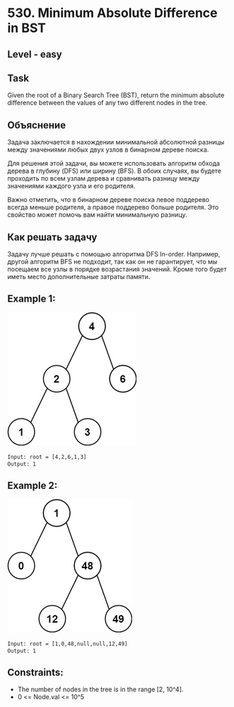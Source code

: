 # 530. Minimum Absolute Difference in BST


## Level - easy


## Task
Given the root of a Binary Search Tree (BST), return the minimum absolute difference between the values of any two different nodes in the tree.


## Объяснение
Задача заключается в нахождении минимальной абсолютной разницы между значениями любых двух узлов в бинарном дереве поиска.

Для решения этой задачи, вы можете использовать алгоритм обхода дерева в глубину (DFS) или ширину (BFS). 
В обоих случаях, вы будете проходить по всем узлам дерева и сравнивать разницу между значениями каждого узла и его родителя.

Важно отметить, что в бинарном дереве поиска левое поддерево всегда меньше родителя, а правое поддерево больше родителя. 
Это свойство может помочь вам найти минимальную разницу.


## Как решать задачу
Задачу лучше решать с помощью алгоритма DFS In-order. Например, другой алгоритм BFS не подходит, так как он не гарантирует,
что мы посещаем все узлы в порядке возрастания значений. Кроме того будет иметь место дополнительные затраты памяти.


## Example 1:
![img.png](img.png)
````
Input: root = [4,2,6,1,3]
Output: 1
````


## Example 2:
![img_1.png](img_1.png)
````
Input: root = [1,0,48,null,null,12,49]
Output: 1
````


## Constraints:
- The number of nodes in the tree is in the range [2, 10^4].
- 0 <= Node.val <= 10^5